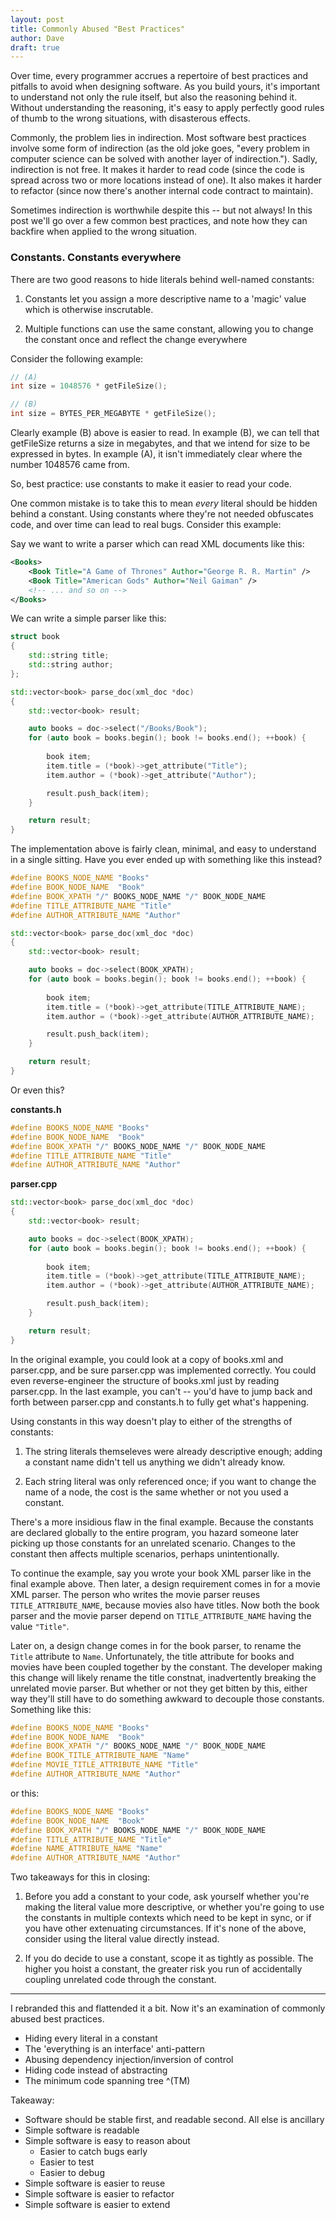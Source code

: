 ```yaml
---
layout: post
title: Commonly Abused "Best Practices"
author: Dave
draft: true
---
```


Over time, every programmer accrues a repertoire of best practices and pitfalls to avoid when designing software.
As you build yours, it's important to understand not only the rule itself, but also the reasoning behind it.
Without understanding the reasoning, it's easy to apply perfectly good rules of thumb to the wrong situations, with disasterous effects.

Commonly, the problem lies in indirection.
Most software best practices involve some form of indirection (as the old joke goes, "every problem in computer science can be solved with another layer of indirection.").
Sadly, indirection is not free.
It makes it harder to read code (since the code is spread across two or more locations instead of one).
It also makes it harder to refactor (since now there's another internal code contract to maintain).

Sometimes indirection is worthwhile despite this -- but not always!
In this post we'll go over a few common best practices, and note how they can backfire when applied to the wrong situation.

### Constants. Constants everywhere

There are two good reasons to hide literals behind well-named constants:

1. Constants let you assign a more descriptive name to a 'magic' value which is otherwise inscrutable.

2. Multiple functions can use the same constant, allowing you to change the constant once and reflect the change everywhere

Consider the following example:

```cpp
// (A)
int size = 1048576 * getFileSize();

// (B)
int size = BYTES_PER_MEGABYTE * getFileSize();
```

Clearly example (B) above is easier to read.
In example (B), we can tell that getFileSize returns a size in megabytes, and that we intend for size to be expressed in bytes.
In example (A), it isn't immediately clear where the number 1048576 came from.

So, best practice: use constants to make it easier to read your code.

One common mistake is to take this to mean _every_ literal should be hidden behind a constant.
Using constants where they're not needed obfuscates code, and over time can lead to real bugs.
Consider this example:

Say we want to write a parser which can read XML documents like this:

```xml
<Books>
    <Book Title="A Game of Thrones" Author="George R. R. Martin" />
    <Book Title="American Gods" Author="Neil Gaiman" />
    <!-- ... and so on -->
</Books>
```

We can write a simple parser like this:

```cpp
struct book
{
    std::string title;
    std::string author;
};

std::vector<book> parse_doc(xml_doc *doc)
{
    std::vector<book> result;

    auto books = doc->select("/Books/Book");
    for (auto book = books.begin(); book != books.end(); ++book) {
        
        book item;
        item.title = (*book)->get_attribute("Title");
        item.author = (*book)->get_attribute("Author");

        result.push_back(item);
    }

    return result;
}
```

The implementation above is fairly clean, minimal, and easy to understand in a single sitting.
Have you ever ended up with something like this instead?

```cpp
#define BOOKS_NODE_NAME "Books"
#define BOOK_NODE_NAME  "Book"
#define BOOK_XPATH "/" BOOKS_NODE_NAME "/" BOOK_NODE_NAME
#define TITLE_ATTRIBUTE_NAME "Title"
#define AUTHOR_ATTRIBUTE_NAME "Author"

std::vector<book> parse_doc(xml_doc *doc)
{
    std::vector<book> result;

    auto books = doc->select(BOOK_XPATH);
    for (auto book = books.begin(); book != books.end(); ++book) {
        
        book item;
        item.title = (*book)->get_attribute(TITLE_ATTRIBUTE_NAME);
        item.author = (*book)->get_attribute(AUTHOR_ATTRIBUTE_NAME);

        result.push_back(item);
    }

    return result;
}
```

Or even this?

**constants.h**

```cpp
#define BOOKS_NODE_NAME "Books"
#define BOOK_NODE_NAME  "Book"
#define BOOK_XPATH "/" BOOKS_NODE_NAME "/" BOOK_NODE_NAME
#define TITLE_ATTRIBUTE_NAME "Title"
#define AUTHOR_ATTRIBUTE_NAME "Author"
```

**parser.cpp**

```cpp
std::vector<book> parse_doc(xml_doc *doc)
{
    std::vector<book> result;

    auto books = doc->select(BOOK_XPATH);
    for (auto book = books.begin(); book != books.end(); ++book) {
        
        book item;
        item.title = (*book)->get_attribute(TITLE_ATTRIBUTE_NAME);
        item.author = (*book)->get_attribute(AUTHOR_ATTRIBUTE_NAME);

        result.push_back(item);
    }

    return result;
}
```

In the original example, you could look at a copy of books.xml and parser.cpp, and be sure parser.cpp was implemented correctly.
You could even reverse-engineer the structure of books.xml just by reading parser.cpp.
In the last example, you can't -- you'd have to jump back and forth between parser.cpp and constants.h to fully get what's happening.

Using constants in this way doesn't play to either of the strengths of constants:

1. The string literals themseleves were already descriptive enough; adding a constant name didn't tell us anything we didn't already know.

2. Each string literal was only referenced once; if you want to change the name of a node, the cost is the same whether or not you used a constant.

There's a more insidious flaw in the final example.
Because the constants are declared globally to the entire program, you hazard someone later picking up those constants for an unrelated scenario.
Changes to the constant then affects multiple scenarios, perhaps unintentionally.

To continue the example, say you wrote your book XML parser like in the final example above.
Then later, a design requirement comes in for a movie XML parser.
The person who writes the movie parser reuses `TITLE_ATTRIBUTE_NAME`, because movies also have titles.
Now both the book parser and the movie parser depend on `TITLE_ATTRIBUTE_NAME` having the value `"Title"`.

Later on, a design change comes in for the book parser, to rename the `Title` attribute to `Name`.
Unfortunately, the title attribute for books and movies have been coupled together by the constant.
The developer making this change will likely rename the title constnat, inadvertently breaking the unrelated movie parser.
But whether or not they get bitten by this, either way they'll still have to do something awkward to decouple those constants.
Something like this:

```cpp
#define BOOKS_NODE_NAME "Books"
#define BOOK_NODE_NAME  "Book"
#define BOOK_XPATH "/" BOOKS_NODE_NAME "/" BOOK_NODE_NAME
#define BOOK_TITLE_ATTRIBUTE_NAME "Name"
#define MOVIE_TITLE_ATTRIBUTE_NAME "Title"
#define AUTHOR_ATTRIBUTE_NAME "Author"
```

or this:

```cpp
#define BOOKS_NODE_NAME "Books"
#define BOOK_NODE_NAME  "Book"
#define BOOK_XPATH "/" BOOKS_NODE_NAME "/" BOOK_NODE_NAME
#define TITLE_ATTRIBUTE_NAME "Title"
#define NAME_ATTRIBUTE_NAME "Name"
#define AUTHOR_ATTRIBUTE_NAME "Author"
```

Two takeaways for this in closing:

1. Before you add a constant to your code, ask yourself whether you're making the literal value more descriptive, or whether you're going to use the constants in multiple contexts which need to be kept in sync, or if you have other extenuating circumstances.
If it's none of the above, consider using the literal value directly instead.

2. If you do decide to use a constant, scope it as tightly as possible.
   The higher you hoist a constant, the greater risk you run of accidentally coupling unrelated code through the constant.

---

I rebranded this and flattended it a bit.
Now it's an examination of commonly abused best practices.

* Hiding every literal in a constant
* The 'everything is an interface' anti-pattern
* Abusing dependency injection/inversion of control
* Hiding code instead of abstracting
* The minimum code spanning tree ^(TM)

Takeaway:

* Software should be stable first, and readable second. All else is ancillary
* Simple software is readable
* Simple software is easy to reason about
    * Easier to catch bugs early
    * Easier to test
    * Easier to debug
* Simple software is easier to reuse
* Simple software is easier to refactor
* Simple software is easier to extend
